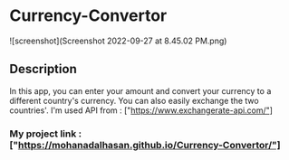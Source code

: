 # Currency-Convertor

![screenshot](Screenshot 2022-09-27 at 8.45.02 PM.png)

## Description

In this app, you can enter your amount and convert your currency to a different country's currency. You can also easily exchange the two countries'. I'm used API from : ["https://www.exchangerate-api.com/"]

### My project link : ["https://mohanadalhasan.github.io/Currency-Convertor/"]
